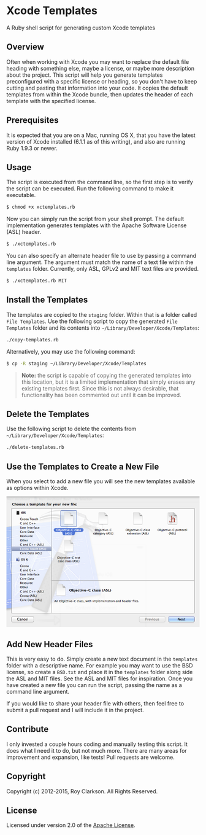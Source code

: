 Xcode Templates
===============

A Ruby shell script for generating custom Xcode templates 

## Overview

Often when working with Xcode you may want to replace the default file heading with something else, maybe a license, or maybe more description about the project. This script will help you generate templates preconfigured with a specific license or heading, so you don't have to keep cutting and pasting that information into your code. It copies the default templates from within the Xcode bundle, then updates the header of each template with the specified license.

## Prerequisites

It is expected that you are on a Mac, running OS X, that you have the latest version of Xcode installed (6.1.1 as of this writing), and also are running Ruby 1.9.3 or newer.

## Usage

The script is executed from the command line, so the first step is to verify the script can be executed. Run the following command to make it executable.

```sh
$ chmod +x xctemplates.rb
```
	
Now you can simply run the script from your shell prompt. The default implementation generates templates with the Apache Software License (ASL) header.

```sh
$ ./xctemplates.rb
```
	
You can also specify an alternate header file to use by passing a command line argument. The argument must match the name of a text file within the `templates` folder. Currently, only ASL, GPLv2 and MIT text files are provided.

```sh
$ ./xctemplates.rb MIT
```

## Install the Templates

The templates are copied to the `staging` folder. Within that is a folder called `File Templates`. Use the following script to copy the generated `File Templates` folder and its contents into `~/Library/Developer/Xcode/Templates`:

```sh
./copy-templates.rb
```

Alternatively, you may use the following command:

```sh
$ cp -R staging ~/Library/Developer/Xcode/Templates
```

> **Note:** the script is capable of copying the generated templates into this location, but it is a limited implementation that simply erases any existing templates first. Since this is not always desirable, that functionality has been commented out until it can be improved.

## Delete the Templates

Use the following script to delete the contents from `~/Library/Developer/Xcode/Templates`:

```sh
./delete-templates.rb
```
	
## Use the Templates to Create a New File
	
When you select to add a new file you will see the new templates available as options within Xcode.

![<File Templates>](images/templates.png)

## Add New Header Files

This is very easy to do. Simply create a new text document in the `templates` folder with a descriptive name. For example you may want to use the BSD license, so create a `BSD.txt` and place it in the `templates` folder along side the ASL and MIT files. See the ASL and MIT files for inspiration. Once you have created a new file you can run the script, passing the name as a command line argument.

If you would like to share your header file with others, then feel free to submit a pull request and I will include it in the project.

## Contribute

I only invested a couple hours coding and manually testing this script. It does what I need it to do, but not much more. There are many areas for improvement and expansion, like tests! Pull requests are welcome.

## Copyright

Copyright (c) 2012-2015, Roy Clarkson. All Rights Reserved.

## License

Licensed under version 2.0 of the [Apache License](http://www.apache.org/licenses/LICENSE-2.0).
